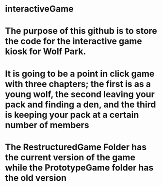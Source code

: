 # interactiveGame
# The purpose of this github is to store the code for the interactive game kiosk for Wolf Park.
# It is going to be a point in click game with three chapters; the first is as a young wolf, the second leaving your pack and finding a den, and the third is keeping your pack at a certain number of members
# The RestructuredGame Folder has the current version of the game while the PrototypeGame folder has the old version
